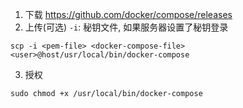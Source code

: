 1. 下载 https://github.com/docker/compose/releases
2. 上传(可选)
`-i`: 秘钥文件, 如果服务器设置了秘钥登录

```shell
scp -i <pem-file> <docker-compose-file> <user>@host/usr/local/bin/docker-compose
```
3. 授权
```shell
sudo chmod +x /usr/local/bin/docker-compose
```